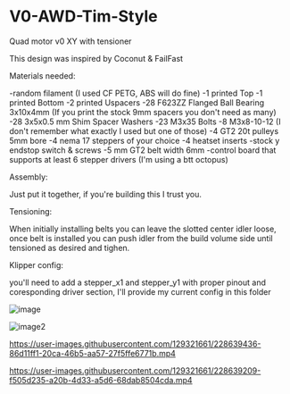 # V0-AWD-Tim-Style
Quad motor v0 XY with tensioner

This design was inspired by Coconut & FailFast

Materials needed:

-random filament (I used CF PETG, ABS will do fine) 
-1 printed Top
-1 printed Bottom
-2 printed Uspacers
-28 F623ZZ Flanged Ball Bearing 3x10x4mm (If you print the stock 9mm spacers you don't need as many)
-28 3x5x0.5 mm Shim Spacer Washers
-23 M3x35 Bolts
-8 M3x8-10-12 (I don't remember what exactly I used but one of those)
-4 GT2 20t pulleys 5mm bore
-4 nema 17 steppers of your choice
-4 heatset inserts
-stock y endstop switch & screws
-5 mm GT2 belt width 6mm
-control board that supports at least 6 stepper drivers (I'm using a btt octopus)

Assembly:

Just put it together, if you're building this I trust you.

Tensioning:

When initially installing belts you can leave the slotted center idler loose, 
once belt is installed you can push idler from the build volume side until tensioned
as desired and tighen.

Klipper config:

you'll need to add a stepper_x1 and stepper_y1 with proper pinout and coresponding driver section,
I'll provide my current config in this folder

![image](https://user-images.githubusercontent.com/129321661/228639043-8ef7fb7c-8b62-4627-8474-c55af02f191d.png)

![image2](https://user-images.githubusercontent.com/129321661/228639136-eec65de8-ec49-41f3-b65c-500acabc3dde.jpg)

https://user-images.githubusercontent.com/129321661/228639436-86d11ff1-20ca-46b5-aa57-27f5ffe6771b.mp4

https://user-images.githubusercontent.com/129321661/228639209-f505d235-a20b-4d33-a5d6-68dab8504cda.mp4






